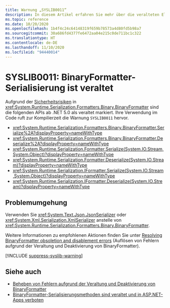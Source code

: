 ```yaml
---
title: Warnung „SYSLIB0011“
description: In diesem Artikel erfahren Sie mehr über die veralteten Elemente, die zur Kompilierzeit die Warnung „SYSLIB0011“ generieren.
ms.topic: reference
ms.date: 10/20/2020
ms.openlocfilehash: 1b4f4c24c64148319f659b78573a4d80fd5b98a7
ms.sourcegitcommit: 30a686fd4377fe6472aa04e215c0de711bc1c322
ms.translationtype: HT
ms.contentlocale: de-DE
ms.lasthandoff: 11/10/2020
ms.locfileid: "94440014"
---
```

# <a name="syslib0011-binaryformatter-serialization-is-obsolete"></a>SYSLIB0011: BinaryFormatter-Serialisierung ist veraltet

Aufgrund der [Sicherheitsrisiken](../../standard/serialization/binaryformatter-security-guide.md#binaryformatter-security-vulnerabilities) in <xref:System.Runtime.Serialization.Formatters.Binary.BinaryFormatter> sind die folgenden APIs ab .NET 5.0 als veraltet markiert. Ihre Verwendung im Code ruft zur Kompilierzeit die Warnung `SYSLIB0011` hervor.

- <xref:System.Runtime.Serialization.Formatters.Binary.BinaryFormatter.Serialize%2A?displayProperty=nameWithType>
- <xref:System.Runtime.Serialization.Formatters.Binary.BinaryFormatter.Deserialize%2A?displayProperty=nameWithType>
- <xref:System.Runtime.Serialization.Formatter.Serialize(System.IO.Stream,System.Object)?displayProperty=nameWithType>
- <xref:System.Runtime.Serialization.Formatter.Deserialize(System.IO.Stream)?displayProperty=nameWithType>
- <xref:System.Runtime.Serialization.IFormatter.Serialize(System.IO.Stream,System.Object)?displayProperty=nameWithType>
- <xref:System.Runtime.Serialization.IFormatter.Deserialize(System.IO.Stream)?displayProperty=nameWithType>

## <a name="workarounds"></a>Problemumgehung

Verwenden Sie <xref:System.Text.Json.JsonSerializer> oder <xref:System.Xml.Serialization.XmlSerializer> anstelle von <xref:System.Runtime.Serialization.Formatters.Binary.BinaryFormatter>.

Weitere Informationen zu empfohlenen Aktionen finden Sie unter [Resolving BinaryFormatter obsoletion and disablement errors](https://aka.ms/binaryformatter) (Auflösen von Fehlern aufgrund der Veraltung und Deaktivierung von BinaryFormatter).

[!INCLUDE [suppress-syslib-warning](../../../includes/suppress-syslib-warning.md)]

## <a name="see-also"></a>Siehe auch

- [Beheben von Fehlern aufgrund der Veraltung und Deaktivierung von BinaryFormatter](https://aka.ms/binaryformatter)
- [BinaryFormatter-Serialisierungsmethoden sind veraltet und in ASP.NET-Apps verboten](corefx.md#binaryformatter-serialization-methods-are-obsolete-and-prohibited-in-aspnet-apps)
